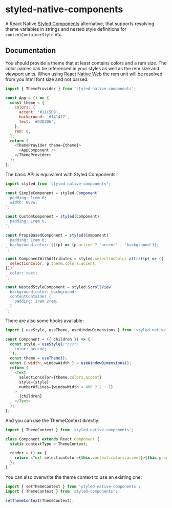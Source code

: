 # styled-native-components

A React Native [Styled Components](https://www.styled-components.com) alternative, that supports resolving theme variables in strings and nested style definitions for `contentContainerStyle` etc.

## Documentation

You should provide a theme that at least contains colors and a rem size. The color names can be referenced in your styles as well as the rem size and viewport units. When using [React Native Web](https://www.github.com/necolas/react-native-web) the rem unit will be resolved from you html font size and not parsed.

```js
import { ThemeProvider } from 'styled-native-components';

const App = () => {
  const theme = {
    colors: {
      accent: '#11C5D9',
      background: '#141417',
      text: '#D2D2D6',
    },
    rem: 8,
  };
  return (
    <ThemeProvider theme={theme}>
      <AppComponent />
    </ThemeProvider>
  );
};
```

The basic API is equivalent with Styled Components:

```js
import styled from 'styled-native-components';

const SimpleComponent = styled.Component`
  padding: 1rem 0;
  width: 80vw;
`;

const CustomComponent = styled(Component)`
  padding: 1rem 0;
`;

const PropsBasedComponent = styled(Component)`
  padding: 1rem 0;
  background-color: ${(p) => (p.active ? 'accent' : 'background')};
`;

const ComponentWithAttributes = styled.selectionColor.attrs((p) => ({
  selectionColor: p.theme.colors.accent,
}))`
  color: text;
`;

const NestedStyleComponent = styled.ScrollView`
  background-color: background;
  contentContainer {
    padding: 1rem 2rem;
  }
`;
```

There are also some hooks available:

```js
import { useStyle, useTheme, useWindowDimensions } from 'styled-native-components';

const Component = ({ children }) => {
  const style = useStyle(/*css*/ `
    color: accent;
  `);
  const theme = useTheme();
  const { width: windowWidth } = useWindowDimensions();
  return (
    <Text
      selectionColor={theme.colors.accent}
      style={style}
      numberOfLines={windowWidth < 400 ? 2 : 1}
    >
      {children}
    </Text>
  );
};
```

And you can use the ThemeContext directly:

```js
import { ThemeContext } from 'styled-native-components';

class Component extends React.Component {
  static contextType = ThemeContext;

  render = () => {
    return <Text selectionColor={this.context.colors.accent}>{this.props.children}</Text>;
  };
}
```

You can also overwrite the theme context to use an existing one:

```js
import { setThemeContext } from 'styled-native-components';
import { ThemeContext } from 'styled-components';

setThemeContext(ThemeContext);
```
